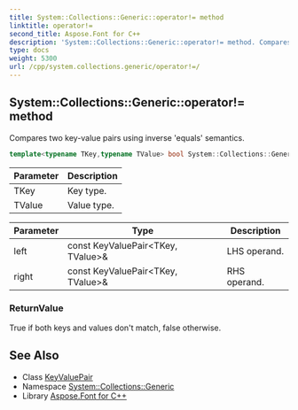 ```yaml
---
title: System::Collections::Generic::operator!= method
linktitle: operator!=
second_title: Aspose.Font for C++
description: 'System::Collections::Generic::operator!= method. Compares two key-value pairs using inverse ''equals'' semantics in C++.'
type: docs
weight: 5300
url: /cpp/system.collections.generic/operator!=/
---
```

## System::Collections::Generic::operator!= method


Compares two key-value pairs using inverse 'equals' semantics.

```cpp
template<typename TKey,typename TValue> bool System::Collections::Generic::operator!=(const KeyValuePair<TKey, TValue> &left, const KeyValuePair<TKey, TValue> &right)
```


| Parameter | Description |
| --- | --- |
| TKey | Key type. |
| TValue | Value type. |

| Parameter | Type | Description |
| --- | --- | --- |
| left | const KeyValuePair\<TKey, TValue\>\& | LHS operand. |
| right | const KeyValuePair\<TKey, TValue\>\& | RHS operand. |

### ReturnValue

True if both keys and values don't match, false otherwise.

## See Also

* Class [KeyValuePair](../keyvaluepair/)
* Namespace [System::Collections::Generic](../)
* Library [Aspose.Font for C++](../../)
